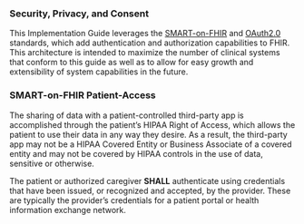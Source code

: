 ### Security, Privacy, and Consent

This Implementation Guide leverages the [SMART-on-FHIR](http://docs.smarthealthit.org/) and [OAuth2.0](https://oauth.net/2/) standards, which add authentication and authorization capabilities to FHIR. This architecture is intended to maximize the number of clinical systems that conform to this guide as well as to allow for easy growth and extensibility of system capabilities in the future.

### SMART-on-FHIR Patient-Access

The sharing of data with a patient-controlled third-party app is accomplished through the patient’s HIPAA Right of Access, which allows the patient to use their data in any way they desire. As a result, the third-party app may not be a HIPAA Covered Entity or Business Associate of a covered entity and may not be covered by HIPAA controls in the use of data, sensitive or otherwise.

The patient or authorized caregiver **SHALL** authenticate using credentials that have been issued, or recognized and accepted, by the provider. These are typically the provider’s credentials for a patient portal or health information exchange network.
